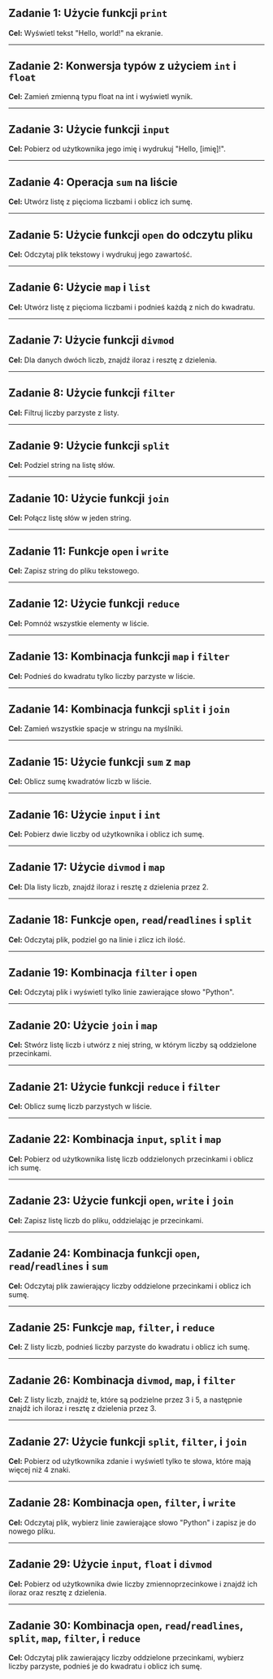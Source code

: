 ## Zadanie 1: Użycie funkcji `print`
**Cel:** Wyświetl tekst "Hello, world!" na ekranie.

---

## Zadanie 2: Konwersja typów z użyciem `int` i `float`
**Cel:** Zamień zmienną typu float na int i wyświetl wynik.

---

## Zadanie 3: Użycie funkcji `input`
**Cel:** Pobierz od użytkownika jego imię i wydrukuj "Hello, [imię]!".

---

## Zadanie 4: Operacja `sum` na liście
**Cel:** Utwórz listę z pięcioma liczbami i oblicz ich sumę.

---

## Zadanie 5: Użycie funkcji `open` do odczytu pliku
**Cel:** Odczytaj plik tekstowy i wydrukuj jego zawartość.

---

## Zadanie 6: Użycie `map` i `list`
**Cel:** Utwórz listę z pięcioma liczbami i podnieś każdą z nich do kwadratu.

---

## Zadanie 7: Użycie funkcji `divmod`
**Cel:** Dla danych dwóch liczb, znajdź iloraz i resztę z dzielenia.

---

## Zadanie 8: Użycie funkcji `filter`
**Cel:** Filtruj liczby parzyste z listy.

---

## Zadanie 9: Użycie funkcji `split`
**Cel:** Podziel string na listę słów.

---

## Zadanie 10: Użycie funkcji `join`
**Cel:** Połącz listę słów w jeden string.

---

## Zadanie 11: Funkcje `open` i `write`
**Cel:** Zapisz string do pliku tekstowego.

---

## Zadanie 12: Użycie funkcji `reduce`
**Cel:** Pomnóż wszystkie elementy w liście.

---

## Zadanie 13: Kombinacja funkcji `map` i `filter`
**Cel:** Podnieś do kwadratu tylko liczby parzyste w liście.

---

## Zadanie 14: Kombinacja funkcji `split` i `join`
**Cel:** Zamień wszystkie spacje w stringu na myślniki.

---

## Zadanie 15: Użycie funkcji `sum` z `map`
**Cel:** Oblicz sumę kwadratów liczb w liście.

---

## Zadanie 16: Użycie `input` i `int`
**Cel:** Pobierz dwie liczby od użytkownika i oblicz ich sumę.

---

## Zadanie 17: Użycie `divmod` i `map`
**Cel:** Dla listy liczb, znajdź iloraz i resztę z dzielenia przez 2.

---

## Zadanie 18: Funkcje `open`, `read`/`readlines` i `split`
**Cel:** Odczytaj plik, podziel go na linie i zlicz ich ilość.

---

## Zadanie 19: Kombinacja `filter` i `open`
**Cel:** Odczytaj plik i wyświetl tylko linie zawierające słowo "Python".

---

## Zadanie 20: Użycie `join` i `map`
**Cel:** Stwórz listę liczb i utwórz z niej string, w którym liczby są oddzielone przecinkami.

---

## Zadanie 21: Użycie funkcji `reduce` i `filter`
**Cel:** Oblicz sumę liczb parzystych w liście.

---

## Zadanie 22: Kombinacja `input`, `split` i `map`
**Cel:** Pobierz od użytkownika listę liczb oddzielonych przecinkami i oblicz ich sumę.

---

## Zadanie 23: Użycie funkcji `open`, `write` i `join`
**Cel:** Zapisz listę liczb do pliku, oddzielając je przecinkami.

---

## Zadanie 24: Kombinacja funkcji `open`, `read`/`readlines` i `sum`
**Cel:** Odczytaj plik zawierający liczby oddzielone przecinkami i oblicz ich sumę.

---

## Zadanie 25: Funkcje `map`, `filter`, i `reduce`
**Cel:** Z listy liczb, podnieś liczby parzyste do kwadratu i oblicz ich sumę.

---

## Zadanie 26: Kombinacja `divmod`, `map`, i `filter`
**Cel:** Z listy liczb, znajdź te, które są podzielne przez 3 i 5, a następnie znajdź ich iloraz i resztę z dzielenia przez 3.

---

## Zadanie 27: Użycie funkcji `split`, `filter`, i `join`
**Cel:** Pobierz od użytkownika zdanie i wyświetl tylko te słowa, które mają więcej niż 4 znaki.

---

## Zadanie 28: Kombinacja `open`, `filter`, i `write`
**Cel:** Odczytaj plik, wybierz linie zawierające słowo "Python" i zapisz je do nowego pliku.

---

## Zadanie 29: Użycie `input`, `float` i `divmod`
**Cel:** Pobierz od użytkownika dwie liczby zmiennoprzecinkowe i znajdź ich iloraz oraz resztę z dzielenia.

---

## Zadanie 30: Kombinacja `open`, `read`/`readlines`, `split`, `map`, `filter`, i `reduce`
**Cel:** Odczytaj plik zawierający liczby oddzielone przecinkami, wybierz liczby parzyste, podnieś je do kwadratu i oblicz ich sumę.

